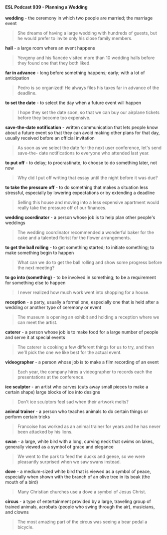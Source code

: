 #### ESL Podcast 939 - Planning a Wedding

**wedding** - the ceremony in which two people are married; the marriage event

> She dreams of having a large wedding with hundreds of guests, but he would
prefer to invite only his close family members.

**hall** - a large room where an event happens

> Yevgeny and his fiancée visited more than 10 wedding halls before they found
one that they both liked.

**far in advance** - long before something happens; early; with a lot of anticipation

> Pedro is so organized! He always files his taxes far in advance of the deadline.

**to set the date** - to select the day when a future event will happen

> I hope they set the date soon, so that we can buy our airplane tickets before
they become too expensive.

**save-the-date notification** - written communication that lets people know about
a future event so that they can avoid making other plans for that day, usually
received before an official invitation

> As soon as we select the date for the next user conference, let's send save-the-
date notifications to everyone who attended last year.

**to put off** - to delay; to procrastinate; to choose to do something later, not now

> Why did I put off writing that essay until the night before it was due?

**to take the pressure off** - to do something that makes a situation less stressful,
especially by lowering expectations or by extending a deadline

> Selling this house and moving into a less expensive apartment would really
take the pressure off of our finances.

**wedding coordinator** - a person whose job is to help plan other people's
weddings

> The wedding coordinator recommended a wonderful baker for the cake and a
talented florist for the flower arrangements.

**to get the ball rolling** - to get something started; to initiate something; to make
something begin to happen

> What can we do to get the ball rolling and show some progress before the next
meeting?

**to go into (something)** - to be involved in something; to be a requirement for
something else to happen

> I never realized how much work went into shopping for a house.

**reception** - a party, usually a formal one, especially one that is held after a
wedding or another type of ceremony or event

> The museum is opening an exhibit and holding a reception where we can meet
the artist.

**caterer** - a person whose job is to make food for a large number of people and
serve it at special events

> The caterer is cooking a few different things for us to try, and then we'll pick the
one we like best for the actual event.

**videographer** - a person whose job is to make a film recording of an event

> Each year, the company hires a videographer to records each the presentations
at the conference.

**ice sculptor** - an artist who carves (cuts away small pieces to make a certain
shape) large blocks of ice into designs

> Don't ice sculptors feel sad when their artwork melts?

**animal trainer** - a person who teaches animals to do certain things or perform
certain tricks

> Francoise has worked as an animal trainer for years and he has never been
attacked by his lions.

**swan** - a large, white bird with a long, curving neck that swims on lakes,
generally viewed as a symbol of grace and elegance

> We went to the park to feed the ducks and geese, so we were pleasantly
surprised when we saw swans instead.

**dove** - a medium-sized white bird that is viewed as a symbol of peace,
especially when shown with the branch of an olive tree in its beak (the mouth of a
bird)

> Many Christian churches use a dove a symbol of Jesus Christ.

**circus** - a type of entertainment provided by a large, traveling group of trained
animals, acrobats (people who swing through the air), musicians, and clowns

> The most amazing part of the circus was seeing a bear pedal a bicycle.

